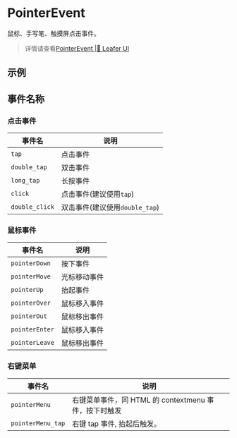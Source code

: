 # PointerEvent
鼠标、手写笔、触摸屏点击事件。
> 详情请查看[PointerEvent |🌿 Leafer UI](https://www.leaferjs.com/ui/reference/event/ui/Pointer.html)

## 示例
<script setup lang="ts">
import code from './index.vue?raw'
</script>

<Repl :code="code"  />

## 事件名称

### 点击事件
| 事件名  | 说明 |
| --- | --- |
| `tap` | 点击事件 |
| `double_tap` | 双击事件 |
| `long_tap` | 长按事件 |
| `click` | 点击事件(建议使用`tap`) |
| `double_click` | 双击事件(建议使用`double_tap`) |

### 鼠标事件
| 事件名  | 说明 |
| --- | --- |
| `pointerDown` | 按下事件 |
| `pointerMove` | 光标移动事件 |
| `pointerUp` | 抬起事件 |
| `pointerOver` | 鼠标移入事件 |
| `pointerOut` | 鼠标移出事件 |
| `pointerEnter` | 鼠标移入事件 |
| `pointerLeave` | 鼠标移出事件 |

### 右键菜单
| 事件名  | 说明 |
| --- | --- |
| `pointerMenu` | 右键菜单事件，同 HTML 的 contextmenu 事件，按下时触发
| `pointerMenu_tap` | 右键 tap 事件, 抬起后触发。


